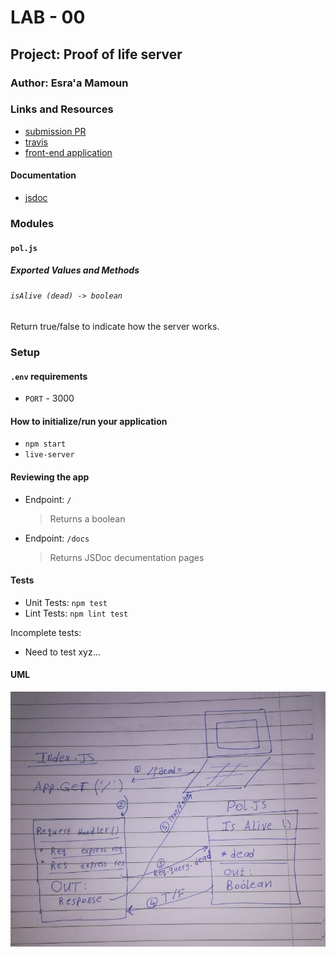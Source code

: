 # LAB - 00

## Project: Proof of life server

### Author: Esra'a Mamoun

### Links and Resources

- [submission PR](https://github.com/EsraaMamoun-401-advanced-javascript/lab-00/pull/1)
- [travis](https://travis-ci.com/github/EsraaMamoun-401-advanced-javascript/lab-00/builds/164962151) 
- [front-end application](https://esraa-lab-00.herokuapp.com/) 

#### Documentation
- [jsdoc](https://esraa-lab-00.herokuapp.com/docs/) 

### Modules

#### `pol.js`

##### Exported Values and Methods

###### `isAlive (dead) -> boolean`
Return true/false to indicate how the server works.

### Setup

#### `.env` requirements

- `PORT` - 3000

#### How to initialize/run your application 

- `npm start`
- `live-server`

#### Reviewing the app

- Endpoint: `/`
  > Returns a boolean

- Endpoint: `/docs`
  > Returns JSDoc decumentation pages

#### Tests

- Unit Tests: `npm test`
- Lint Tests: `npm lint test`

Incomplete tests: 
- Need to test xyz...

#### UML

![UML Diagram](image/image0.jpg)
